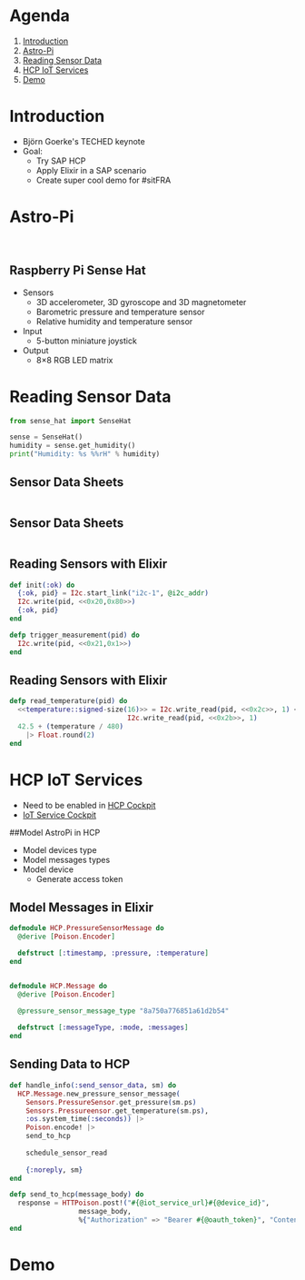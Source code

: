 # Agenda

1. [Introduction](#/2)
1. [Astro-Pi](#/3)
1. [Reading Sensor Data](#/4)
1. [HCP IoT Services](#/5)
1. [Demo](#/6)



# Introduction
- Björn Goerke's TECHED keynote
- Goal:
  - Try SAP HCP
  - Apply Elixir in a SAP scenario
  - Create super cool demo for #sitFRA



# Astro-Pi
<!-- .slide: data-background="images/iss.jpg" -->
<img data-src="images/astropi.jpg">


<!-- .slide: data-background="images/iss.jpg" -->
<img data-src="images/AstroPi-ISS.png">


## Raspberry Pi Sense Hat
- Sensors
  - 3D accelerometer, 3D gyroscope and 3D magnetometer
  - Barometric pressure and temperature sensor
  - Relative humidity and temperature sensor
- Input
  - 5-button miniature joystick
- Output
  - 8×8 RGB LED matrix



# Reading Sensor Data
``` Python
from sense_hat import SenseHat

sense = SenseHat()
humidity = sense.get_humidity()
print("Humidity: %s %%rH" % humidity)
```


## Sensor Data Sheets
<img data-src="images/registers1.png">


## Sensor Data Sheets
<img data-src="images/registers3.png">


## Reading Sensors with Elixir 
``` Elixir
def init(:ok) do
  {:ok, pid} = I2c.start_link("i2c-1", @i2c_addr)
  I2c.write(pid, <<0x20,0x80>>)
  {:ok, pid}
end

defp trigger_measurement(pid) do
  I2c.write(pid, <<0x21,0x1>>)
end

```

## Reading Sensors with Elixir 
``` Elixir
defp read_temperature(pid) do
  <<temperature::signed-size(16)>> = I2c.write_read(pid, <<0x2c>>, 1) <>
		                     I2c.write_read(pid, <<0x2b>>, 1)
  42.5 + (temperature / 480)
    |> Float.round(2)
end
```



# HCP IoT Services
- Need to be enabled in [HCP Cockpit](https://account.hanatrial.ondemand.com/cockpit)
- [IoT Service Cockpit](https://iotcockpitiotservices-p650074trial.hanatrial.ondemand.com/com.sap.iotservices.cockpit/)


##Model AstroPi in HCP
- Model devices type
- Model messages types
- Model device 
  - Generate access token
  


## Model Messages in Elixir
``` Elixir
defmodule HCP.PressureSensorMessage do
  @derive [Poison.Encoder]

  defstruct [:timestamp, :pressure, :temperature]
end


defmodule HCP.Message do
  @derive [Poison.Encoder]

  @pressure_sensor_message_type "8a750a776851a61d2b54"
	
  defstruct [:messageType, :mode, :messages]
end
```



## Sending Data to HCP
``` Elixir
def handle_info(:send_sensor_data, sm) do
  HCP.Message.new_pressure_sensor_message(
    Sensors.PressureSensor.get_pressure(sm.ps)
    Sensors.Pressureensor.get_temperature(sm.ps),
    :os.system_time(:seconds)) |>
    Poison.encode! |>
    send_to_hcp
		
    schedule_sensor_read
		
    {:noreply, sm}
end

defp send_to_hcp(message_body) do
  response = HTTPoison.post!("#{@iot_service_url}#{@device_id}",
			     message_body,
			     %{"Authorization" => "Bearer #{@oauth_token}", "Content-Type" => "application/json"})
end
```



# Demo
<img data-src="images/demo.png">